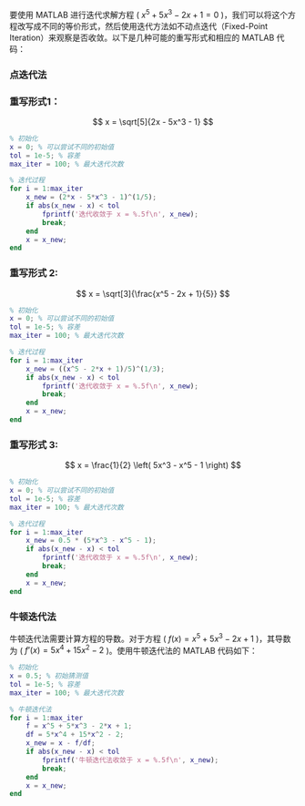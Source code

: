 要使用 MATLAB 进行迭代求解方程 ( $x^5 + 5x^3 - 2x + 1 = 0$ )，我们可以将这个方程改写成不同的等价形式，然后使用迭代方法如不动点迭代（Fixed-Point Iteration）来观察是否收敛。以下是几种可能的重写形式和相应的 MATLAB 代码：

### 点迭代法

### 重写形式1：

$$
x = \sqrt[5]{2x - 5x^3 - 1}
$$



```matlab
% 初始化
x = 0; % 可以尝试不同的初始值
tol = 1e-5; % 容差
max_iter = 100; % 最大迭代次数

% 迭代过程
for i = 1:max_iter
    x_new = (2*x - 5*x^3 - 1)^(1/5);
    if abs(x_new - x) < tol
        fprintf('迭代收敛于 x = %.5f\n', x_new);
        break;
    end
    x = x_new;
end
```

### 重写形式 2:

$$
x = \sqrt[3]{\frac{x^5 - 2x + 1}{5}}
$$



```matlab
% 初始化
x = 0; % 可以尝试不同的初始值
tol = 1e-5; % 容差
max_iter = 100; % 最大迭代次数

% 迭代过程
for i = 1:max_iter
    x_new = ((x^5 - 2*x + 1)/5)^(1/3);
    if abs(x_new - x) < tol
        fprintf('迭代收敛于 x = %.5f\n', x_new);
        break;
    end
    x = x_new;
end
```

### 重写形式 3:

$$
x = \frac{1}{2} \left( 5x^3 - x^5 - 1 \right)
$$



```matlab
% 初始化
x = 0; % 可以尝试不同的初始值
tol = 1e-5; % 容差
max_iter = 100; % 最大迭代次数

% 迭代过程
for i = 1:max_iter
    x_new = 0.5 * (5*x^3 - x^5 - 1);
    if abs(x_new - x) < tol
        fprintf('迭代收敛于 x = %.5f\n', x_new);
        break;
    end
    x = x_new;
end
```



 ### 牛顿迭代法

牛顿迭代法需要计算方程的导数。对于方程 ( $f(x) = x^5 + 5x^3 - 2x + 1$ )，其导数为 ( $f’(x) = 5x^4 + 15x^2 - 2$ )。使用牛顿迭代法的 MATLAB 代码如下：

```matlab
% 初始化
x = 0.5; % 初始猜测值
tol = 1e-5; % 容差
max_iter = 100; % 最大迭代次数

% 牛顿迭代法
for i = 1:max_iter
    f = x^5 + 5*x^3 - 2*x + 1;
    df = 5*x^4 + 15*x^2 - 2;
    x_new = x - f/df;
    if abs(x_new - x) < tol
        fprintf('牛顿迭代法收敛于 x = %.5f\n', x_new);
        break;
    end
    x = x_new;
end
```



